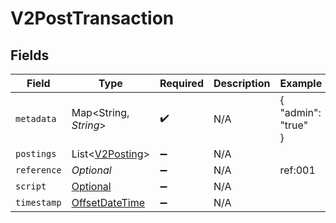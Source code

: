 # V2PostTransaction


## Fields

| Field                                                                                     | Type                                                                                      | Required                                                                                  | Description                                                                               | Example                                                                                   |
| ----------------------------------------------------------------------------------------- | ----------------------------------------------------------------------------------------- | ----------------------------------------------------------------------------------------- | ----------------------------------------------------------------------------------------- | ----------------------------------------------------------------------------------------- |
| `metadata`                                                                                | Map<String, *String*>                                                                     | :heavy_check_mark:                                                                        | N/A                                                                                       | {<br/>"admin": "true"<br/>}                                                               |
| `postings`                                                                                | List<[V2Posting](../../models/shared/V2Posting.md)>                                       | :heavy_minus_sign:                                                                        | N/A                                                                                       |                                                                                           |
| `reference`                                                                               | *Optional<String>*                                                                        | :heavy_minus_sign:                                                                        | N/A                                                                                       | ref:001                                                                                   |
| `script`                                                                                  | [Optional<V2PostTransactionScript>](../../models/shared/V2PostTransactionScript.md)       | :heavy_minus_sign:                                                                        | N/A                                                                                       |                                                                                           |
| `timestamp`                                                                               | [OffsetDateTime](https://docs.oracle.com/javase/8/docs/api/java/time/OffsetDateTime.html) | :heavy_minus_sign:                                                                        | N/A                                                                                       |                                                                                           |